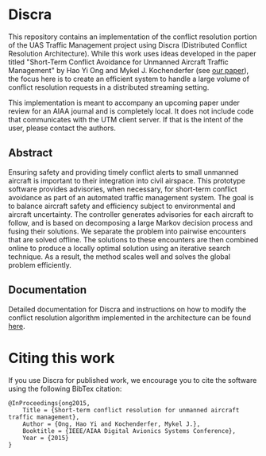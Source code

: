 # Discra

This repository contains an implementation of the conflict resolution portion of the UAS Traffic Management project using Discra (Distributed Conflict Resolution Architecture). While this work uses ideas developed in the paper titled "Short-Term Conflict Avoidance for Unmanned Aircraft Traffic Management" by Hao Yi Ong and Mykel J. Kochenderfer (see [our paper](http://haoyi.io/projects/short-term-conf-reso.pdf)), the focus here is to create an efficient system to handle a large volume of conflict resolution requests in a distributed streaming setting.

This implementation is meant to accompany an upcoming paper under review for an AIAA journal and is completely local. It does not include code that communicates with the UTM client server. If that is the intent of the user, please contact the authors.

## Abstract

Ensuring safety and providing timely conflict alerts to small unmanned aircraft is important to their integration into civil airspace. This prototype software provides advisories, when necessary, for short-term conflict avoidance as part of an automated traffic management system. The goal is to balance aircraft safety and efficiency subject to environmental and aircraft uncertainty. The controller generates advisories for each aircraft to follow, and is based on decomposing a large Markov decision process and fusing their solutions. We separate the problem into pairwise encounters that are solved offline. The solutions to these encounters are then combined online to produce a locally optimal solution using an iterative search technique. As a result, the method scales well and solves the global problem efficiently.

## Documentation

Detailed documentation for Discra and instructions on how to modify the conflict resolution algorithm implemented in the architecture can be found [here](http://discra.readthedocs.org/en/latest/).

# Citing this work

If you use Discra for published work, we encourage you to cite the software using the following BibTex citation:

    @InProceedings{ong2015,
        Title = {Short-term conflict resolution for unmanned aircraft traffic management},
        Author = {Ong, Hao Yi and Kochenderfer, Mykel J.},
        Booktitle = {IEEE/AIAA Digital Avionics Systems Conference},
        Year = {2015}
    }
